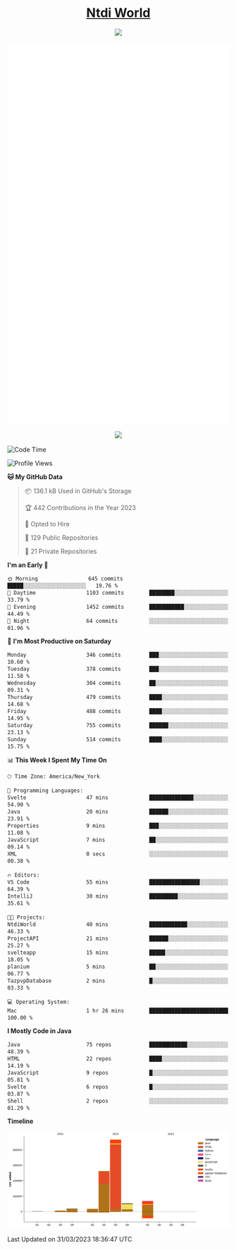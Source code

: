<h1 align="center"><a href="https://www.ntdi.world">Ntdi World</a></h1>
<p align="center">
  <a href="https://github.com/n-tdi"><img src="https://readme-typing-svg.herokuapp.com?lines=FullStack+Developer;Web+Developer;Open-Source+Enthusiast;Java+Developer;Spigot-API%20Developer;&center=true&width=500&height=50"></a>
</p>

<div align="center">
  <img src="/github-metrics.svg"></img>
  
  <img src="https://komarev.com/ghpvc/?username=n-tdi&color=green"></img>
</div>

<!-- May use later.. idk -->
<!-- <a href="http://www.github.com/n-tdi"><img src="https://github-readme-stats.vercel.app/api?username=n-tdi&show_icons=true&hide=&count_private=true&title_color=0891b2&text_color=ffffff&icon_color=0891b2&bg_color=1c1917&hide_border=true&show_icons=true" alt="n-tdi's GitHub stats" /></a> -->

<!--START_SECTION:waka-->
![Code Time](http://img.shields.io/badge/Code%20Time-234%20hrs%2026%20mins-blue)

![Profile Views](http://img.shields.io/badge/Profile%20Views-16-blue)

**🐱 My GitHub Data** 

> 📦 136.1 kB Used in GitHub's Storage 
 > 
> 🏆 442 Contributions in the Year 2023
 > 
> 💼 Opted to Hire
 > 
> 📜 129 Public Repositories 
 > 
> 🔑 21 Private Repositories 
 > 
**I'm an Early 🐤** 

```text
🌞 Morning                645 commits         █████░░░░░░░░░░░░░░░░░░░░   19.76 % 
🌆 Daytime                1103 commits        ████████░░░░░░░░░░░░░░░░░   33.79 % 
🌃 Evening                1452 commits        ███████████░░░░░░░░░░░░░░   44.49 % 
🌙 Night                  64 commits          ░░░░░░░░░░░░░░░░░░░░░░░░░   01.96 % 
```
📅 **I'm Most Productive on Saturday** 

```text
Monday                   346 commits         ███░░░░░░░░░░░░░░░░░░░░░░   10.60 % 
Tuesday                  378 commits         ███░░░░░░░░░░░░░░░░░░░░░░   11.58 % 
Wednesday                304 commits         ██░░░░░░░░░░░░░░░░░░░░░░░   09.31 % 
Thursday                 479 commits         ████░░░░░░░░░░░░░░░░░░░░░   14.68 % 
Friday                   488 commits         ████░░░░░░░░░░░░░░░░░░░░░   14.95 % 
Saturday                 755 commits         ██████░░░░░░░░░░░░░░░░░░░   23.13 % 
Sunday                   514 commits         ████░░░░░░░░░░░░░░░░░░░░░   15.75 % 
```


📊 **This Week I Spent My Time On** 

```text
🕑︎ Time Zone: America/New_York

💬 Programming Languages: 
Svelte                   47 mins             ██████████████░░░░░░░░░░░   54.90 % 
Java                     20 mins             ██████░░░░░░░░░░░░░░░░░░░   23.91 % 
Properties               9 mins              ███░░░░░░░░░░░░░░░░░░░░░░   11.08 % 
JavaScript               7 mins              ██░░░░░░░░░░░░░░░░░░░░░░░   09.14 % 
XML                      0 secs              ░░░░░░░░░░░░░░░░░░░░░░░░░   00.38 % 

🔥 Editors: 
VS Code                  55 mins             ████████████████░░░░░░░░░   64.39 % 
IntelliJ                 30 mins             █████████░░░░░░░░░░░░░░░░   35.61 % 

🐱‍💻 Projects: 
NtdiWorld                40 mins             ████████████░░░░░░░░░░░░░   46.33 % 
ProjectAPI               21 mins             ██████░░░░░░░░░░░░░░░░░░░   25.27 % 
svelteapp                15 mins             █████░░░░░░░░░░░░░░░░░░░░   18.05 % 
planium                  5 mins              ██░░░░░░░░░░░░░░░░░░░░░░░   06.77 % 
TazpvpDatabase           2 mins              █░░░░░░░░░░░░░░░░░░░░░░░░   03.33 % 

💻 Operating System: 
Mac                      1 hr 26 mins        █████████████████████████   100.00 % 
```

**I Mostly Code in Java** 

```text
Java                     75 repos            ████████████░░░░░░░░░░░░░   48.39 % 
HTML                     22 repos            ████░░░░░░░░░░░░░░░░░░░░░   14.19 % 
JavaScript               9 repos             █░░░░░░░░░░░░░░░░░░░░░░░░   05.81 % 
Svelte                   6 repos             █░░░░░░░░░░░░░░░░░░░░░░░░   03.87 % 
Shell                    2 repos             ░░░░░░░░░░░░░░░░░░░░░░░░░   01.29 % 
```



**Timeline**

![Lines of Code chart](https://raw.githubusercontent.com/n-tdi/n-tdi/main/assets/bar_graph.png)


 Last Updated on 31/03/2023 18:36:47 UTC
<!--END_SECTION:waka-->
